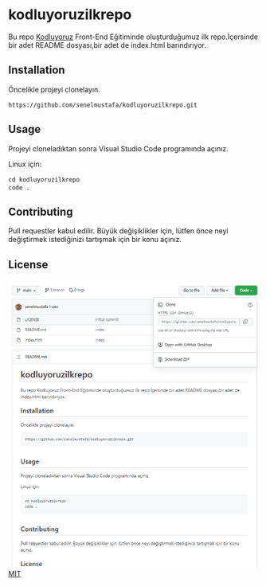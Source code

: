 # kodluyoruzilkrepo
Bu repo [Kodluyoruz](https://www.kodluyoruz.org/) Front-End Eğitiminde oluşturduğumuz ilk repo.İçersinde bir adet README dosyası,bir adet de index.html barındırıyor.

## Installation
Öncelikle projeyi clonelayın. 

 

```
https://github.com/senelmustafa/kodluyoruzilkrepo.git
```

## Usage
Projeyi cloneladıktan sonra Visual Studio Code programında açınız.

Linux için:
```
cd kodluyoruzilkrepo
code .
```
## Contributing
Pull requestler kabul edilir. Büyük değişiklikler için, lütfen önce neyi değiştirmek istediğinizi tartışmak için bir konu açınız.

## License
![](https://github.com/senelmustafa/kodluyoruzilkrepo/blob/main/kolacanim.PNG)
[MIT](https://choosealicense.com/licenses/mit/)


